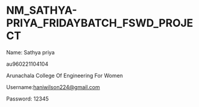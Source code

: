 # NM_SATHYA-PRIYA_FRIDAYBATCH_FSWD_PROJECT

Name: Sathya priya

au960221104104

Arunachala College Of Engineering For Women

Username:haniwilson224@gmail.com

Password: 12345
